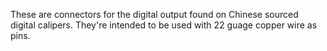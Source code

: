 These are connectors for the digital output found on Chinese sourced digital calipers. They're intended to be used with 22 guage copper wire as pins.
